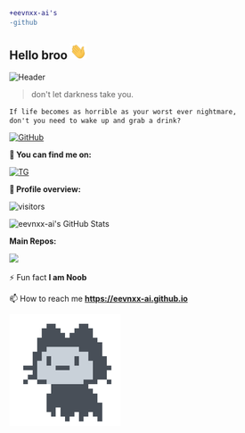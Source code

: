 ```diff
+eevnxx-ai's
-github
```
## Hello broo <img src="https://raw.githubusercontent.com/eevnxx-ai/eevnxx-ai/master/Hi.gif" width="30px"/></h1>

![Header](https://telegra.ph/file/87dcdee41542e83ac04c7.jpg)

> don't let darkness take you.

```
If life becomes as horrible as your worst ever nightmare,
don't you need to wake up and grab a drink?

```
[![GitHub](https://img.shields.io/badge/dynamic/json?logo=github&label=GitHub+Followers&labelColor=282c34&color=181717&query=%24.data.totalSubs&url=https%3A%2F%2Fapi.spencerwoo.com%2Fsubstats%2F%3Fsource%3Dgithub%26queryKey%3Deevnxx-ai&longCache=true)](https://github.com/eevnxx-ai)

**:email: You can find me on:**

[![TG](https://img.shields.io/badge/-Telegram-0088CC?style=flat&logo=Telegram&logoColor=white&link=https://t.me/heroisme)](https://t.me/heroisme) <br />

**:pushpin: Profile overview:**
 
![visitors](https://visitor-badge.laobi.icu/badge?page_id=eevnxx-ai.eevnxx-ai)
 
![eevnxx-ai's GitHub Stats](https://github-readme-stats.vercel.app/api?username=eevnxx-ai&show_icons=true)
 
**Main Repos:**

<a href="https://github.com/eevnxx-ai/OUBnew"><img src="https://github-readme-stats.vercel.app/api/pin/?username=eevnxx-ai&repo=OUBnew&show_owner=true"></a>

⚡ Fun fact **I am Noob**

📫 How to reach me **https://eevnxx-ai.github.io**

<img align="left" src='https://raw.githubusercontent.com/Thagoo/Thagoo/master/github.gif' width='200'/>
